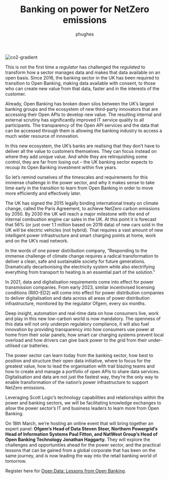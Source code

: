 ﻿---
published: true
author: phughes
layout: default_post
title: >-
  Banking on power for NetZero emissions
summary: >- 
  According to the power sector regulator, Ofgem, “The fastest route to NetZero is via data and digitalisation”. The endeavor of making energy data open presents a significant challenge — but power companies can take reassurance and learn valuable lessons from the success of the UK’s rapid implementation of Open Banking.
categories:
  - Delivery
image: phughes/assets/energy-panel.png
---

<img src="{{ site.baseurl }}/phughes/assets/energy-panel.jpg" alt="co2-gradient" title="co2 gradient">

This is not the first time a *regulator* has challenged the *regulated* to transform how a sector manages data and makes that data available on an open basis. Since 2016, the banking sector in the UK has been required to transition to Open Banking, making data available with consent, to those who can create new value from that data, faster and in the interests of the customer.

Already, Open Banking has broken down silos between the UK’s largest banking groups and the ecosystem of new third-party innovators that are accessing their Open APIs to develop new value. The resulting internal and external scrutiny has significantly improved IT service quality to all participants. The transparency of the Open API services and the data that can be accessed through them is allowing the banking industry to access a much wider resource of innovation.

In this new ecosystem, the UK’s banks are realising that they don’t have to deliver all the value to customers themselves. They can focus instead on where they add unique value. And while they are relinquishing some control, they are far from losing out – the UK banking sector expects to recoup its Open Banking investment within five years.

So let’s remind ourselves of the timescales and requirements for this immense challenge in the power sector, and why it makes sense to take time early in the transition to learn from Open Banking in order to move more efficiently and effectively later.

The UK has signed the 2015 legally binding international treaty on climate change, called the Paris Agreement, to achieve NetZero carbon emissions by 2050. By 2030 the UK will reach a major milestone with the end of internal combustion engine car sales in the UK. At this point it is forecast that 56% (or just over 1.1 million based on 2019 data) of new cars sold in the UK will be electric vehicles (not hybrid). That requires a vast amount of new intelligent power infrastructure and smart charging points at home, work and on the UK’s road network.

In the words of one power distribution company, “Responding to the immense challenge of climate change requires a radical transformation to deliver a clean, safe and sustainable society for future generations. Dramatically decarbonising the electricity system while also electrifying everything from transport to heating is an essential part of the solution.”

In 2021, data and digitalisation requirements come into effect for power transmission companies. From early 2023, similar incentivised licensing conditions (RIIO-ED2) will come into effect for power distribution companies to deliver digitalisation and data across all areas of power distribution infrastructure, monitored by the regulator Ofgem, every six months.

Deep insight, automation and real-time data on how consumers live, work and play in this new low-carbon world is now mandatory. The openness of this data will not only underpin regulatory compliance, it will also fuel innovation by providing transparency into how consumers use power at home from their solar panels; how smart car charging systems prevent local overload and how drivers can give back power to the grid from their under-utilised car batteries.

The power sector can learn today from the banking sector, how best to position and structure their open data initiative, where to focus for the greatest value, how to lead the organisation with trail blazing teams and how to create and manage a portfolio of open APIs to share data services. Digitalisation and data are not just the fastest way, they’re the only way to enable transformation of the nation’s power infrastructure to support NetZero emissions.

Leveraging Scott Logic’s technology capabilities and relationships within the power and banking sectors, we will be facilitating knowledge exchanges to allow the power sector’s IT and business leaders to learn more from Open Banking.

On 18th March, we’re hosting an online event that will bring together an expert panel: **Ofgem’s Head of Data Steven Steer, Northern Powergrid’s Head of Information Systems Paul Fitton, and NatWest Group’s Head of Open Banking Technology Jonathan Haggarty.** They will explore the challenges and opportunities ahead for the power sector, and the practical lessons that can be gained from a global corporate that has been on the same journey, and is now leading the way into the retail banking world of tomorrow.

Register here for [Open Data: Lessons from Open Banking](https://zoom.us/webinar/register/7016107268944/WN_yxN0TSwlRw6F-QGNuceicw).
